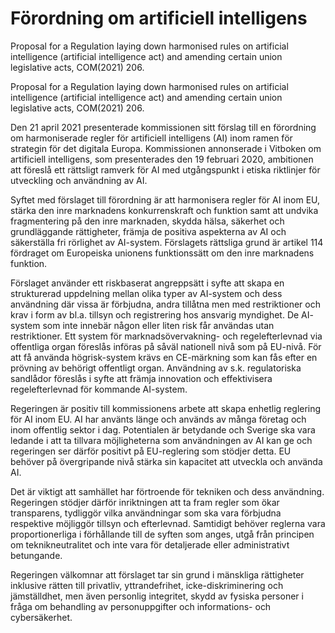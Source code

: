 # Förordning om artificiell intelligens

Proposal for a Regulation laying down harmonised rules on artificial intelligence (artificial intelligence act) and amending certain union legislative acts, COM(2021) 206.

Proposal for a Regulation laying down harmonised rules on artificial intelligence (artificial intelligence act) and amending certain union legislative acts, COM(2021) 206.

Den 21 april 2021 presenterade kommissionen sitt förslag till en förordning om harmoniserade regler för artificiell intelligens (AI) inom ramen för strategin för det digitala Europa. Kommissionen annonserade i Vitboken om artificiell intelligens, som presenterades den 19 februari 2020, ambitionen att föreslå ett rättsligt ramverk för AI med utgångspunkt i etiska riktlinjer för utveckling och användning av AI.

Syftet med förslaget till förordning är att harmonisera regler för AI inom EU, stärka den inre marknadens konkurrenskraft och funktion samt att undvika fragmentering på den inre marknaden, skydda hälsa, säkerhet och grundläggande rättigheter, främja de positiva aspekterna av AI och säkerställa fri rörlighet av AI-system. Förslagets rättsliga grund är artikel 114 fördraget om Europeiska unionens funktionssätt om den inre marknadens funktion.

Förslaget använder ett riskbaserat angreppsätt i syfte att skapa en strukturerad uppdelning mellan olika typer av AI-system och dess användning där vissa är förbjudna, andra tillåtna men med restriktioner och krav i form av bl.a. tillsyn och registrering hos ansvarig myndighet. De AI- system som inte innebär någon eller liten risk får användas utan restriktioner. Ett system för marknadsövervakning- och regelefterlevnad via offentliga organ föreslås införas på såväl nationell nivå som på EU-nivå. För att få använda högrisk-system krävs en CE-märkning som kan fås efter en prövning av behörigt offentligt organ. Användning av s.k. regulatoriska sandlådor föreslås i syfte att främja innovation och effektivisera regelefterlevnad för kommande AI-system.

Regeringen är positiv till kommissionens arbete att skapa enhetlig reglering för AI inom EU. AI har använts länge och används av många företag och inom offentlig sektor i dag. Potentialen är betydande och Sverige ska vara ledande i att ta tillvara möjligheterna som användningen av AI kan ge och regeringen ser därför positivt på EU-reglering som stödjer detta. EU behöver på övergripande nivå stärka sin kapacitet att utveckla och använda AI.

Det är viktigt att samhället har förtroende för tekniken och dess användning. Regeringen stödjer därför inriktningen att ta fram regler som ökar transparens, tydliggör vilka användningar som ska vara förbjudna respektive möjliggör tillsyn och efterlevnad. Samtidigt behöver reglerna vara proportionerliga i förhållande till de syften som anges, utgå från principen om teknikneutralitet och inte vara för detaljerade eller administrativt betungande.

Regeringen välkomnar att förslaget tar sin grund i mänskliga rättigheter inklusive rätten till privatliv, yttrandefrihet, icke-diskriminering och jämställdhet, men även personlig integritet, skydd av fysiska personer i fråga om behandling av personuppgifter och informations- och cybersäkerhet.
